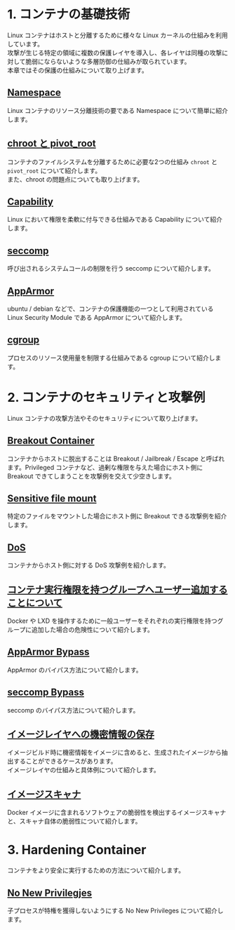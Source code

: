 # 1. コンテナの基礎技術

Linux コンテナはホストと分離するために様々な Linux カーネルの仕組みを利用しています。  
攻撃が生じる特定の領域に複数の保護レイヤを導入し、各レイヤは同種の攻撃に対して脆弱にならないような多層防御の仕組みが取られています。  
本章ではその保護の仕組みについて取り上げます。

## [Namespace](./namespace/README.md)

Linux コンテナのリソース分離技術の要である Namespace について簡単に紹介します。

## [chroot と pivot_root](./namespace/chroot-and-pivot_root.md)

コンテナのファイルシステムを分離するために必要な2つの仕組み `chroot` と `pivot_root` について紹介します。  
また、chroot の問題点についても取り上げます。

## [Capability](./capability/README.md)

Linux において権限を柔軟に付与できる仕組みである Capability について紹介します。

## [seccomp](./seccomp/README.md)

呼び出されるシステムコールの制限を行う seccomp について紹介します。

## [AppArmor](./lsm/apparmor.md)

ubuntu / debian などで、コンテナの保護機能の一つとして利用されている Linux Security Module である AppArmor について紹介します。

## [cgroup](./cgroup/README.md)

プロセスのリソース使用量を制限する仕組みである cgroup について紹介します。

# 2. コンテナのセキュリティと攻撃例

Linux コンテナの攻撃方法やそのセキュリティについて取り上げます。

## [Breakout Container](./security/breakout-to-host.md)

コンテナからホストに脱出することは Breakout / Jailbreak / Escape と呼ばれます。Privileged コンテナなど、過剰な権限を与えた場合にホスト側に Breakout できてしまうことを攻撃例を交えて少空きします。

## [Sensitive file mount](./security/sensitive-file-mount.md)

特定のファイルをマウントした場合にホスト側に Breakout できる攻撃例を紹介します。

## [DoS](./security/DoS.md)

コンテナからホスト側に対する DoS 攻撃例を紹介します。

## [コンテナ実行権限を持つグループへユーザー追加することについて](./security/adding-a-user-to-group.md)

Docker や LXD を操作するために一般ユーザーをそれぞれの実行権限を持つグループに追加した場合の危険性について紹介します。

## [AppArmor Bypass](./security/apparmor-bypass.md)

AppArmor のバイパス方法について紹介します。

## [seccomp Bypass](./security/seccomp-bypass.md)

seccomp のバイパス方法について紹介します。

## [イメージレイヤへの機密情報の保存](./security/image/secrets-in-layer.md)

イメージビルド時に機密情報をイメージに含めると、生成されたイメージから抽出することができるケースがあります。  
イメージレイヤの仕組みと具体例について紹介します。

## [イメージスキャナ](./security/image/scanner.md)

Docker イメージに含まれるソフトウェアの脆弱性を検出するイメージスキャナと、スキャナ自体の脆弱性について紹介します。

# 3. Hardening Container

コンテナをより安全に実行するための方法について紹介します。

## [No New Privilegjes](hardening/no-new-privileges.md)

子プロセスが特権を獲得しないようにする No New Privileges について紹介します。


